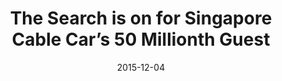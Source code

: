 ---
layout: post
title: The Search is on for Singapore Cable Car’s 50 Millionth Guest
date:   2015-12-04
file_url: /resources/news/files/20151204_MFLG_Media-Release_The_Search_is_on_for_Singapore_Cable_Car_50_Millionth_Guest.pdf
---